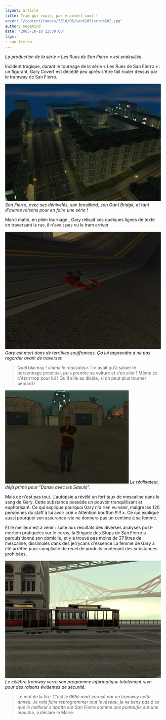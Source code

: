 ```yaml
---
layout: article
title: Tram qui roule, pas vraiment cool !
cover: "/content/images/2016/06/san%20fierro%202.jpg"
author: megamind
date: '2005-10-10 22:00:00'
tags:
- san-fierro
---
```


_La production de la série « Les Rues de San Fierro » est endeuillée._

Incident tragique, durant le tournage de la série « Les Rues de San Fierro » : un figurant, Gary Covert est décédé peu après s'être fait rouler dessus par le tramway de San Fierro.

![San Fierro, avec ses dénivelés, son brouillard, son Gant Bridge, et tant d'autres raisons pour en faire une série !](/content/images/2005/01/san%20fierro%201.jpg)
_San Fierro, avec ses dénivelés, son brouillard, son Gant Bridge, et tant d'autres raisons pour en faire une série !_

Mardi matin, en plein tournage , Gary relisait ses quelques lignes de texte en traversant la rue, il n'avait pas vu le tram arriver.

![Gary est mort dans de terribles souffrances. Ça lui apprendra à ne pas regarder avant de traverser.](/content/images/2005/01/tramsprotch.jpg)
_Gary est mort dans de terribles souffrances. Ça lui apprendra à ne pas regarder avant de traverser._

> Quel blaireau ! _clame le réalisateur._ Il n'avait qu'à saluer le personnage principal, puis prendre sa voiture et s'en aller ! Même ça c'était trop pour lui ! Qu'il aille au diable, si on peut plus tourner peinard !

![Le réalisateur, déjà primé pour "Danse avec les Saouls".](/content/images/2005/01/prod.jpg)
_Le réalisateur, déjà primé pour "Danse avec les Saouls"._

Mais ce n'est pas tout. L'autopsie a révélé un fort taux de mescaline dans le sang de Gary. Cette substance possède un pouvoir tranquillisant et euphorisant. Ce qui explique pourquoi Gary n'a rien vu venir, malgré les 120 personnes du staff à lui avoir crié « Attention bouffon !!!!! ». Ce qui explique aussi pourquoi son assurance-vie ne donnera pas un centime à sa femme.

Et le meilleur est à venir : suite aux résultats des diverses analyses post-mortem pratiquées sur le corps, la Brigade des Stups de San Fierro a perquisitionné son domicile, et y a trouvé pas moins de 37 litres de mescaline, dissimulés dans des jerrycans d'essence La femme de Gary a été arrêtée pour complicité de recel de produits contenant des substances prohibées.

![Le célèbre tramway verra son programme informatique totalement revu pour des raisons évidentes de sécurité.](/content/images/2005/01/tram2.jpg)
_Le célèbre tramway verra son programme informatique totalement revu pour des raisons évidentes de sécurité._

> Le mot de la fin : _C'est le 665è mort écrasé par un tramway cette année. Je vais faire reprogrammer tout le réseau, je ne tiens pas à ce que le malheur s'abatte sur San Fierro comme une pantoufle sur une mouche_, a déclaré le Maire.

<!--kg-card-end: markdown-->
